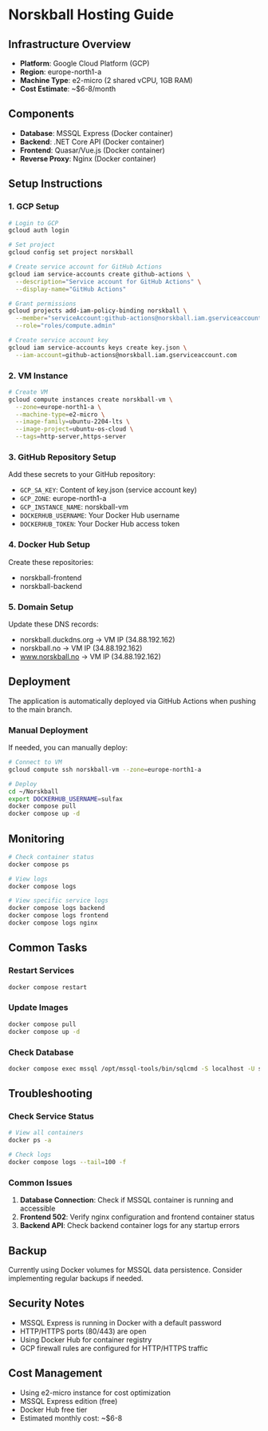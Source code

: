 # Norskball Hosting Guide

## Infrastructure Overview
- **Platform**: Google Cloud Platform (GCP)
- **Region**: europe-north1-a
- **Machine Type**: e2-micro (2 shared vCPU, 1GB RAM)
- **Cost Estimate**: ~$6-8/month

## Components
- **Database**: MSSQL Express (Docker container)
- **Backend**: .NET Core API (Docker container)
- **Frontend**: Quasar/Vue.js (Docker container)
- **Reverse Proxy**: Nginx (Docker container)

## Setup Instructions

### 1. GCP Setup
```bash
# Login to GCP
gcloud auth login

# Set project
gcloud config set project norskball

# Create service account for GitHub Actions
gcloud iam service-accounts create github-actions \
  --description="Service account for GitHub Actions" \
  --display-name="GitHub Actions"

# Grant permissions
gcloud projects add-iam-policy-binding norskball \
  --member="serviceAccount:github-actions@norskball.iam.gserviceaccount.com" \
  --role="roles/compute.admin"

# Create service account key
gcloud iam service-accounts keys create key.json \
  --iam-account=github-actions@norskball.iam.gserviceaccount.com
```

### 2. VM Instance
```bash
# Create VM
gcloud compute instances create norskball-vm \
  --zone=europe-north1-a \
  --machine-type=e2-micro \
  --image-family=ubuntu-2204-lts \
  --image-project=ubuntu-os-cloud \
  --tags=http-server,https-server
```

### 3. GitHub Repository Setup
Add these secrets to your GitHub repository:
- `GCP_SA_KEY`: Content of key.json (service account key)
- `GCP_ZONE`: europe-north1-a
- `GCP_INSTANCE_NAME`: norskball-vm
- `DOCKERHUB_USERNAME`: Your Docker Hub username
- `DOCKERHUB_TOKEN`: Your Docker Hub access token

### 4. Docker Hub Setup
Create these repositories:
- norskball-frontend
- norskball-backend

### 5. Domain Setup
Update these DNS records:
- norskball.duckdns.org → VM IP (34.88.192.162)
- norskball.no → VM IP (34.88.192.162)
- www.norskball.no → VM IP (34.88.192.162)

## Deployment
The application is automatically deployed via GitHub Actions when pushing to the main branch.

### Manual Deployment
If needed, you can manually deploy:
```bash
# Connect to VM
gcloud compute ssh norskball-vm --zone=europe-north1-a

# Deploy
cd ~/Norskball
export DOCKERHUB_USERNAME=sulfax
docker compose pull
docker compose up -d
```

## Monitoring
```bash
# Check container status
docker compose ps

# View logs
docker compose logs

# View specific service logs
docker compose logs backend
docker compose logs frontend
docker compose logs nginx
```

## Common Tasks

### Restart Services
```bash
docker compose restart
```

### Update Images
```bash
docker compose pull
docker compose up -d
```

### Check Database
```bash
docker compose exec mssql /opt/mssql-tools/bin/sqlcmd -S localhost -U sa -P YourStrong@Passw0rd
```

## Troubleshooting

### Check Service Status
```bash
# View all containers
docker ps -a

# Check logs
docker compose logs --tail=100 -f
```

### Common Issues
1. **Database Connection**: Check if MSSQL container is running and accessible
2. **Frontend 502**: Verify nginx configuration and frontend container status
3. **Backend API**: Check backend container logs for any startup errors

## Backup
Currently using Docker volumes for MSSQL data persistence. Consider implementing regular backups if needed.

## Security Notes
- MSSQL Express is running in Docker with a default password
- HTTP/HTTPS ports (80/443) are open
- Using Docker Hub for container registry
- GCP firewall rules are configured for HTTP/HTTPS traffic

## Cost Management
- Using e2-micro instance for cost optimization
- MSSQL Express edition (free)
- Docker Hub free tier
- Estimated monthly cost: ~$6-8 